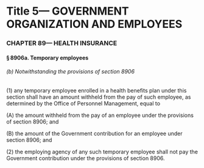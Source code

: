 
# Title 5— GOVERNMENT ORGANIZATION AND EMPLOYEES
### CHAPTER 89— HEALTH INSURANCE
#### § 8906a. Temporary employees
###### (b) Notwithstanding the provisions of section 8906

(1) any temporary employee enrolled in a health benefits plan under this section shall have an amount withheld from the pay of such employee, as determined by the Office of Personnel Management, equal to

(A) the amount withheld from the pay of an employee under the provisions of section 8906; and

(B) the amount of the Government contribution for an employee under section 8906; and

(2) the employing agency of any such temporary employee shall not pay the Government contribution under the provisions of section 8906.

